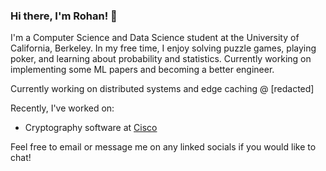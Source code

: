 ### Hi there, I'm Rohan! 👋

<!--
**rovirmani/rovirmani** is a ✨ _special_ ✨ repository because its `README.md` (this file) appears on your GitHub profile.

Here are some ideas to get you started:

- 🔭 I’m currently working on ...
- 🌱 I’m currently learning ...
- 👯 I’m looking to collaborate on ...
- 🤔 I’m looking for help with ...
- 💬 Ask me about ...
- 📫 How to reach me: ...
- 😄 Pronouns: ...
- ⚡ Fun fact: ...
-->
I'm a Computer Science and Data Science student at the University of California, Berkeley. In my free time, I enjoy solving puzzle games, playing poker, and learning about probability and statistics. Currently working on implementing some ML papers and becoming a better engineer.

Currently working on distributed systems and edge caching @ [redacted]

Recently, I've worked on:
- Cryptography software at [Cisco](https://www.cisco.com)
<!--
<div align="center">
  <img src="https://github.com/rovirmani/github-stats/blob/master/generated/overview.svg#gh-dark-mode-only" />
  <img src="https://github.com/rovirmani/github-stats/blob/master/generated/languages.svg#gh-dark-mode-only" /> 
  <img src="https://github.com/rovirmani/github-stats/blob/master/generated/overview.svg#gh-dark-mode-only#gh-light-mode-only" />
  <img src="https://github.com/rovirmani/github-stats/blob/master/generated/languages.svg#gh-dark-mode-only#gh-light-mode-only" /> 
</div>
-->
Feel free to email or message me on any linked socials if you would like to chat!
